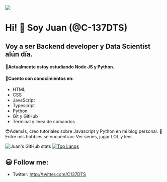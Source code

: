 ![](https://miro.medium.com/max/3200/1*OF0xEMkWBv-69zvmNs6RDQ.gif)
# Hi! 👋 Soy Juan (@C-137DTS)
## Voy a ser Backend developer y Data Scientist alún día.

#### 🦾Actualmente estoy estudiando Node JS y Python.
#### 🧐Cuento con conocimientos en:
* HTML
* CSS
* JavaScript
* Typescript
* Python
* Git y GitHub
* Terminal y linea de comandos

😎Además, creo tutoriales sobre Javascript y Python en mi blog personal.
🧑 Entre mis hobbies se encuentran: Ver series, jugar LOL y leer.

![Juan's GitHub stats](https://github-readme-stats.vercel.app/api?username=C-137DTS&hide=contribs,prs&theme=buefy&show_icons=true) [![Top Langs](https://github-readme-stats.vercel.app/api/top-langs/?username=majoledesma&layout=compact&theme=buefy)](https://github.com/majoledesma/github-readme-stats)

## 😃 Follow me:
*  Twitter: http://twitter.com/C137DTS 
